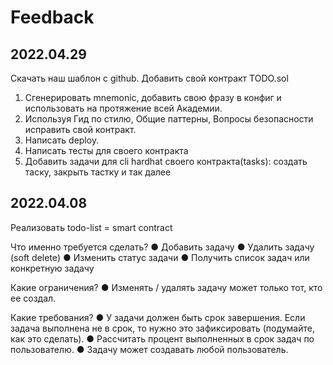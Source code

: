 # Feedback

## 2022.04.29

Скачать наш шаблон с github. Добавить свой контракт TODO.sol

1. Сгенерировать mnemonic, добавить свою фразу в конфиг и использовать на протяжение всей Академии.
2. Используя Гид по стилю, Общие паттерны, Вопросы безопасности исправить свой контракт.
3. Написать deploy.
4. Написать тесты для своего контракта
5. Добавить задачи для cli hardhat своего контракта(tasks): создать таску, закрыть тастку и так далее

## 2022.04.08

Реализовать todo-list = smart contract

Что именно требуется сделать?
● Добавить задачу
● Удалить задачу (soft delete)
● Изменить статус задачи
● Получить список задач или конкретную задачу

Какие ограничения?
● Изменять / удалять задачу может только тот, кто ее создал.

Какие требования?
● У задачи должен быть срок завершения. Если задача выполнена не в срок, то нужно это зафиксировать (подумайте, как это сделать).
● Рассчитать процент выполненных в срок задач по пользователю.
● Задачу может создавать любой пользователь.
